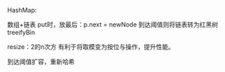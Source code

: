 HashMap:

数组+链表
put时，放最后：p.next = newNode
到达阈值则将链表转为红黑树treeifyBin

resize：2的n次方 有利于将取模变为按位与操作，提升性能。

到达阈值扩容，重新哈希